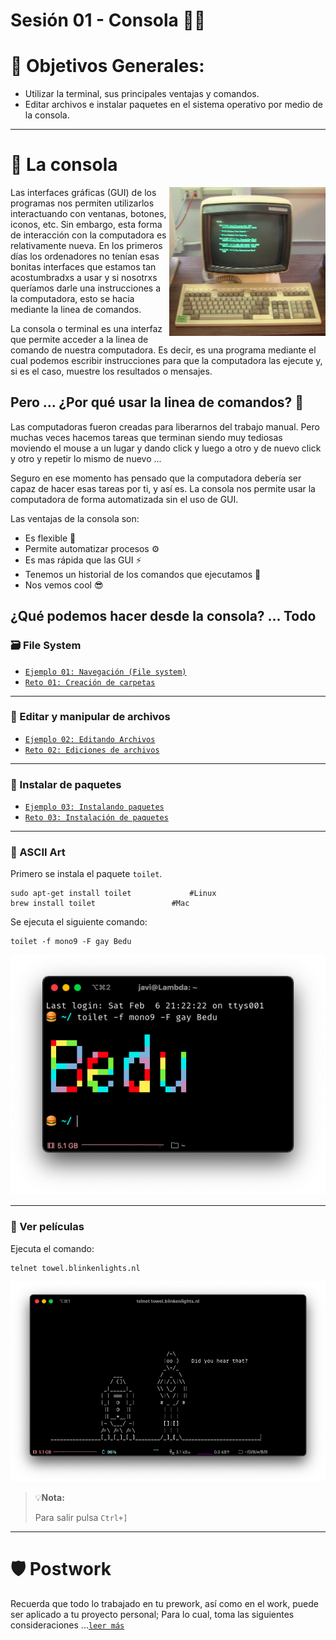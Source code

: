 # Sesión 01 - Consola 🧑‍💻

# 🎯 Objetivos Generales:

- Utilizar la terminal, sus principales ventajas y comandos.
- Editar archivos e instalar paquetes en el sistema operativo por medio de la consola.

--- 

# 🤖 La consola 

<img src="img/console.jpg" align="right" width="250">

Las interfaces gráficas (GUI) de los programas nos permiten utilizarlos interactuando con ventanas, botones, iconos, etc. Sin embargo, esta forma de interacción con la computadora es relativamente nueva. En los primeros días los ordenadores no tenían esas bonitas interfaces que estamos tan acostumbradxs a usar y si nosotrxs queríamos darle una instrucciones a la computadora, esto se hacia mediante la linea de comandos. 

La consola o terminal es una interfaz que permite acceder a la linea de comando de nuestra computadora. Es decir, es una programa mediante el cual podemos escribir instrucciones para que la computadora las ejecute y, si es el caso, muestre los resultados o mensajes.

## Pero ... ¿Por qué usar la linea de comandos? 🤨

Las computadoras fueron creadas para liberarnos del trabajo manual. Pero muchas veces hacemos tareas que terminan siendo muy tediosas moviendo el mouse a un lugar y dando click y luego a otro y de nuevo click y otro y repetir lo mismo de nuevo ... 

Seguro en ese momento has pensado que la computadora debería ser capaz de hacer esas tareas por ti, y así es. La consola nos permite usar la computadora de forma automatizada sin el uso de GUI. 

Las ventajas de la consola son: 

- Es flexible 🧩
- Permite automatizar procesos ⚙️
- Es mas rápida que las GUI ⚡️
- Tenemos un historial de los comandos que ejecutamos 💾
- Nos vemos cool 😎

## ¿Qué podemos hacer desde la consola? ... Todo 

### 🗃 File System

- [`Ejemplo 01: Navegación (File system)`](Ejemplo-01/#navegación-file-system)
- [`Reto 01: Creación de carpetas`](Reto-01/#reto-1)

---

### 📝 Editar y manipular de archivos

- [`Ejemplo 02: Editando Archivos`](Ejemplo-02/#editando-archivos)
- [`Reto 02: Ediciones de archivos`](Reto-02/#reto-2)

---

### 📀 Instalar de paquetes

- [`Ejemplo 03: Instalando paquetes`](Ejemplo-03/#instalando-paquetes)
- [`Reto 03: Instalación de paquetes`](Reto-03/#reto-3)

---

### 🎨 ASCII Art

Primero se instala el paquete `toilet`.

``` 
sudo apt-get install toilet 			#Linux
brew install toilet 				#Mac
```

Se ejecuta el siguiente comando:

``` 
toilet -f mono9 -F gay Bedu
```

![console-bedu](img/toilet-bedu.png)


---

### 📼 Ver películas 

Ejecuta el comando:

```
telnet towel.blinkenlights.nl
```

![console-bedu](img/starwars.png)

>💡**Nota:**
>
> Para salir pulsa `Ctrl+]` 

---


# 🛡 Postwork

Recuerda que todo lo trabajado en tu prework, así como en el work, puede ser aplicado a tu proyecto personal; Para lo cual, toma las siguientes consideraciones ...[`leer más`](Postwork/#postwork)

